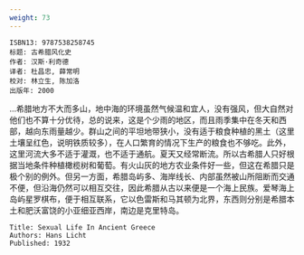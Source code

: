 ```yaml
---
weight: 73
---
```


```
ISBN13: 9787538258745
标题: 古希腊风化史
作者: 汉斯·利奇德
译者: 杜昌忠, 薛常明
校对: 林立生, 陈加洛
出版年: 2000
```

…希腊地方不大而多山，地中海的环境虽然气候温和宜人，没有强风，但大自然对他们也不算十分优待，总的说来，这是个少雨的地区，而且雨季集中在冬天和西部，越向东雨量越少。群山之间的平坦地带狭小，没有适于粮食种植的黑土（这里土壤呈红色，说明铁质较多），在人口繁育的情况下生产的粮食也不够吃。此外，这里河流大多不适于灌溉，也不适于通航。夏天又经常断流。所以古希腊人只好根据当地条件种植橄榄树和葡萄。有火山灰的地方农业条件好一些，但这在希腊只是极个别的例外。但另一方面，希腊岛屿多、海岸线长、内部虽然被山所阻断而交通不便，但沿海仍然可以相互交往，因此希腊从古以来便是一个海上民族。爱琴海上岛屿星罗棋布，便于相互联系，它以色雷斯和马其顿为北界，东西则分别是希腊本土和肥沃富饶的小亚细亚西岸，南边是克里特岛。

```
Title: Sexual Life In Ancient Greece
Authors: Hans Licht
Published: 1932
```